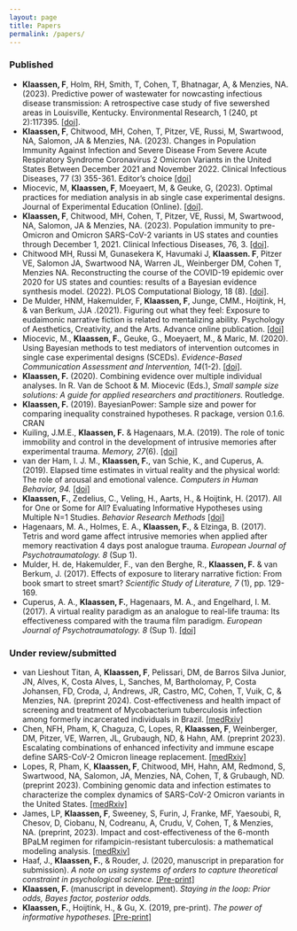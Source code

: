 ```yaml
---
layout: page
title: Papers
permalink: /papers/
---
```



### Published 
- **Klaassen, F**, Holm, RH, Smith, T, Cohen, T, Bhatnagar, A, & Menzies, NA. (2023). Predictive power of wastewater for nowcasting infectious disease transmission: A retrospective case study of five sewershed areas in Louisville, Kentucky. Environmental Research, 1 (240, pt 2):117395. [[doi]](doi:10.1016/j.envres.2023.117395).
- **Klaassen, F**, Chitwood, MH, Cohen, T, Pitzer, VE, Russi, M, Swartwood, NA, Salomon, JA & Menzies, NA. (2023). Changes in Population Immunity Against Infection and Severe Disease From Severe Acute Respiratory Syndrome Coronavirus 2 Omicron Variants in the United States Between December 2021 and November 2022. Clinical Infectious Diseases, 77 (3) 355-361. Editor’s choice [[doi]](doi:10.1093/cid/ciad210)
- Miocevic, M, **Klaassen, F**, Moeyaert, M, & Geuke, G, (2023). Optimal practices for mediation analysis in ab single case experimental designs. Journal of Experimental Education (Online). [[doi]](doi:10.1080/00220973.2023.2243593).
- **Klaassen, F**, Chitwood, MH, Cohen, T, Pitzer, VE, Russi, M, Swartwood, NA, Salomon, JA & Menzies, NA. (2023). Population immunity to pre-Omicron and Omicron SARS-CoV-2 variants in US states and counties through December 1, 2021. Clinical Infectious Diseases, 76, 3. [[doi]](doi:10.1093/cid/ciac438).
- Chitwood MH, Russi M, Gunasekera K, Havumaki J, **Klaassen. F**, Pitzer VE, Salomon JA, Swartwood NA, Warren JL, Weinberger DM, Cohen T, Menzies NA. Reconstructing the course of the COVID-19 epidemic over 2020 for US states and counties: results of a Bayesian evidence synthesis model. (2022). PLOS Computational Biology, 18 (8). [[doi]](doi:10.1371/journal.pcbi.1010465).
- De Mulder, HNM, Hakemulder, F, **Klaassen, F**, Junge, CMM., Hoijtink, H, & van Berkum, JJA .(2021). Figuring out what they feel: Exposure to eudaimonic narrative fiction is related to mentalizing ability. Psychology of Aesthetics, Creativity, and the Arts. Advance online publication. [[doi]](doi:10.1037/aca0000428)
- Miocevic, M., **Klaassen, F.**, Geuke, G., Moeyaert, M., & Maric, M. (2020). Using Bayesian methods to test mediators of intervention outcomes in single case experimental designs (SCEDs). *Evidence-Based Communication Assessment and Intervention, 14*(1-2). [[doi]](https://doi.org/10.1080/17489539.2020.1732029).
- **Klaassen, F.** (2020). Combining evidence over multiple individual analyses. In R. Van de Schoot & M. Miocevic (Eds.), *Small sample size solutions: A guide for applied researchers and practitioners.* Routledge.
- **Klaassen, F.** (2019). BayesianPower: Sample size and power for comparing inequality constrained hypotheses. R package, version 0.1.6. CRAN
- Kuiling, J.M.E., **Klaassen, F.** & Hagenaars, M.A. (2019). The role of tonic immobility and control in the development of intrusive memories after experimental trauma. *Memory, 27*(6). [[doi]](https://doi.org/10.1080/09658211.2018.1564331)
- van der Ham, I. J. M., **Klaassen, F.**, van Schie, K., and Cuperus, A. (2019). Elapsed time estimates in virtual reality and the physical world: The role of arousal and emotional valence. *Computers in Human Behavior, 94.* [[doi]](https://doi.org/10.1016/j.chb.2019.01.005)
- **Klaassen, F.**, Zedelius, C., Veling, H., Aarts, H., & Hoijtink, H. (2017). All for One or Some for All? Evaluating Informative Hypotheses using Multiple N=1 Studies. *Behavior Research Methods* [[doi]](https://doi.org/10.3758/s13428-017-0992-5)
- Hagenaars, M. A., Holmes, E. A., **Klaassen, F.**, & Elzinga, B. (2017). Tetris and word game affect intrusive memories when applied after memory reactivation 4 days post analogue trauma. *European Journal of Psychotraumatology. 8* (Sup 1).
- Mulder, H. de, Hakemulder, F., van den Berghe, R., **Klaassen, F.** & van Berkum, J. (2017). Effects of exposure to literary narrative fiction: From book smart to street smart? *Scientific Study of Literature, 7* (1), pp. 129-169.
- Cuperus, A. A., **Klaassen, F.**, Hagenaars, M. A., and Engelhard, I. M. (2017). A virtual reality paradigm as an analogue to real-life trauma: Its effectiveness compared with the trauma film paradigm. *European Journal of Psychotraumatology. 8* (Sup 1). [[doi]](http://dx.doi.org/10.1080/20008198.2017.1338106)


### Under review/submitted
- van Lieshout Titan, A, **Klaassen, F**, Pelissari, DM, de Barros Silva Junior, JN, Alves, K, Costa Alves, L, Sanches, M, Bartholomay, P, Costa Johansen, FD, Croda, J, Andrews, JR, Castro, MC, Cohen, T, Vuik, C, & Menzies, NA. (preprint 2024). Cost-effectiveness and health impact of screening and treatment of Mycobacterium tuberculosis infection among formerly incarcerated individuals in Brazil. [[medRxiv]](https://www.medrxiv.org/content/10.1101/2024.01.03.23300373v1) 
- Chen, NFH, Pham, K, Chaguza, C, Lopes, R, **Klaassen, F**, Weinberger, DM, Pitzer, VE, Warren, JL, Grubaugh, ND, & Hahn, AM. (preprint 2023). Escalating combinations of enhanced infectivity and immune escape define SARS-CoV-2 Omicron lineage replacement. [[medRxiv]](https://www.medrxiv.org/content/10.1101/2024.01.03.24300790v1)
- Lopes, R, Pham, K, **Klaassen, F**, Chitwood, MH, Hahn, AM, Redmond, S, Swartwood, NA, Salomon, JA, Menzies, NA, Cohen, T, & Grubaugh, ND. (preprint 2023). Combining genomic data and infection estimates to characterize the complex dynamics of SARS-CoV-2 Omicron variants in the United States. [[medRxiv]](https://www.medrxiv.org/content/10.1101/2023.11.07.23298178v1)
- James, LP, **Klaassen, F**, Sweeney, S, Furin, J, Franke, MF, Yaesoubi, R, Chesov, D, Ciobanu, N, Codreanu, A, Crudu, V, Cohen, T, & Menzies, NA. (preprint, 2023). Impact and cost-effectiveness of the 6-month BPaLM regimen for rifampicin-resistant tuberculosis: a mathematical modeling analysis. [[medRxiv]](https://www.medrxiv.org/content/10.1101/2023.07.28.23293104v1)
- Haaf, J., **Klaassen, F.**, & Rouder, J. (2020, manuscript in preparation for submission). *A note on using systems of orders to capture theoretical constraint in psychological science.* [[Pre-print]](https://doi.org/10.31234/osf.io/a4xu9)
- **Klaassen, F.** (manuscript in development). *Staying in the loop: Prior odds, Bayes factor, posterior odds.* 
- **Klaassen, F.**, Hoijtink, H., & Gu, X. (2019, pre-print). *The power of informative hypotheses.* [[Pre-print]](https://doi.org/10.17605/OSF.IO/D9EAJ)
